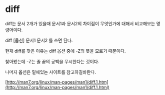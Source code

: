# diff

diff는 문서 2개가 있을때 문서1과 문서2의 차이점이 무엇인가에 대해서 비교해보는 명령어이다.

diff \[옵션\] 문서1 문서2 를 쓰면 된다.

현재 diff를 찾은 이유는 diff 옵션 중에 -Z의 뜻을 모르기 때문이다. 

찾아봤는데 -Z는 줄 끝의 공백을 무시한다는 것이다. 

나머지 옵션은 밑에있는 사이트를 참고하길바란다.

[http://man7.org/linux/man-pages/man1/diff.1.htm](http://man7.org/linux/man-pages/man1/diff.1.html)

